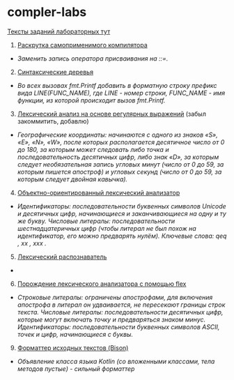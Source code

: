 # compler-labs

[Тексты заданий лабораторных тут](https://github.com/bmstu-iu9/compiler-labs)

1. [Раскрутка самоприменимого компилятора](https://github.com/AndVl1/compiler-labs/tree/main/lab1)
- _Заменить запись оператора присваивания на ::=._

2. [Синтаксические деревья](https://github.com/AndVl1/compiler-labs/tree/main/lab2)
- _Во всех вызовах fmt.Printf добавить в форматную строку префикс вида LINE(FUNC_NAME), где LINE - номер строки, FUNC_NAME - имя функции, из которой происходит вызов fmt.Printf._

3. [Лексический анализ на основе регулярных выражений](https://github.com/AndVl1/compiler-labs/tree/main/lab3) (забыл закоммитить, добавлю)
- _Географические координаты: начинаются с одного из знаков «S», «E»,
«N», «W», после которых располагается десятичное число от 0 до 180, за
которым может следовать либо точка и последовательность десятичных цифр,
либо знак «D», за которым следует необязательная запись угловых минут
(число от 0 до 59, за которым пишется апостроф) и угловых секунд (число от
0 до 59, за которым следует двойная кавычка)._

4. [Объектно-ориентированный лексический анализатор](https://github.com/AndVl1/compiler-labs/tree/main/lab4)
- _Идентификаторы: последовательности буквенных символов Unicode и
десятичных цифр, начинающиеся и заканчивающиеся на одну и ту же букву.
Числовые литералы: последовательности шестнадцатеричных цифр (чтобы
литерал не был похож на идентификатор, его можно предварять нулём).
Ключевые слова: qeq , xx , xxx ._

5. [Лексический распознаватель](https://github.com/AndVl1/compiler-labs/tree/main/lab5)
- 

6. [Порождение лексического анализатора с помощью flex](https://github.com/AndVl1/compiler-labs/tree/main/lab6)
- _Строковые литералы: ограничены апострофами, для включения
апострофа в литерал он удваивается, не пересекают границы строк текста.
Числовые литералы: последовательности десятичных цифр, которые могут
включать точку и предваряться знаком минус. Идентификаторы:
последовательности буквенных символов ASCII, точек и цифр, начинающиеся
с буквы._

9. [Форматтер исходных текстов (Bison)](https://github.com/AndVl1/compiler-labs/tree/main/lab9)
- _Объявление класса языка Kotlin (со вложенными классами, тела
методов пустые) - сильный форматтер_

